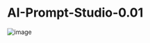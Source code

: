# AI-Prompt-Studio-0.01
![image](https://github.com/user-attachments/assets/be62e4a7-586e-4859-a449-2f90d8c2ef92)

